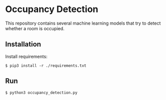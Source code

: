 # Occupancy Detection

This repository contains several machine learning models that try to detect whether a room
is occupied.

## Installation

Install requirements:

```
$ pip3 install -r ./requirements.txt
```


## Run

```
$ python3 occupancy_detection.py
```
